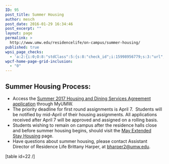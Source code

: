```yaml
---
ID: 95
post_title: Summer Housing
author: mesch
post_date: 2016-01-29 16:34:46
post_excerpt: ""
layout: page
permalink: >
  http://www.umw.edu/residencelife/on-campus/summer-housing/
published: true
wpsi_page_checks:
  - 'a:2:{i:0;O:8:"stdClass":5:{s:8:"check_id";i:15998956779;s:3:"url";s:58:"http://www.umw.edu/residencelife/on-campus/summer-housing/";s:6:"status";s:8:"checking";s:6:"_links";O:8:"stdClass":1:{s:9:"pagecheck";s:65:"https://api.siteimprove.com/v1/sites/448702/pagecheck/15998956779";}s:4:"time";i:1458052864;}i:1;O:8:"stdClass":5:{s:8:"check_id";i:15998956779;s:3:"url";s:58:"http://www.umw.edu/residencelife/on-campus/summer-housing/";s:6:"status";s:8:"checking";s:6:"_links";O:8:"stdClass":1:{s:9:"pagecheck";s:65:"https://api.siteimprove.com/v1/sites/448702/pagecheck/15998956779";}s:4:"time";i:1457619664;}}'
wpcf-home-page-grid-inclusion:
  - "0"
---
```

<h2>Summer Housing Process:</h2>
<ul>
 	<li class="p1">Access the <a href="https://orgsync.com/59554/forms/185061"><span class="s3">Summer 2017 Housing and Dining Services Agreement application</span></a> through MyUMW.</li>
 	<li class="p1"><span class="s1">The priority deadline for first round assignments is April 7.  Students will be notified by mid-April of their housing assignments. All applications received after April 7 will be approved and assigned on a rolling basis. </span></li>
 	<li class="p1">Students wishing to remain on campus after the residence halls close and before summer housing begins, should visit the <a href="http://www.umw.edu/residencelife/on-campus/housing-procedures/extended-stay-housing/">May Extended Stay Housing</a> page.</li>
 	<li class="p1">Have questions about summer housing, please contact Assistant Director of Residence Life Brittany Harper, at <a href="mailto:bharper2@umw.edu"><span class="s3">bharper2@umw.edu</span></a>.</li>
</ul>
[table id=22 /]
